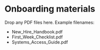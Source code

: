 # Onboarding materials

Drop any PDF files here. Example filenames:
- New_Hire_Handbook.pdf
- First_Week_Checklist.pdf
- Systems_Access_Guide.pdf

